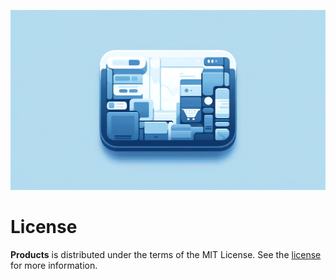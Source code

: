 ![Products Head](docs/head.png "Products Head")

# License

**Products** is distributed under the terms of the MIT License. See the [license](LICENSE) for more
information.
